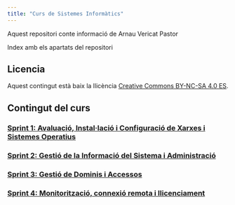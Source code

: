 ```yaml
---
title: "Curs de Sistemes Informàtics"
---
```

Aquest repositori conte informació de Arnau Vericat Pastor

Index amb els apartats del repositori

## Licencia

Aquest contingut està baix la llicència [Creative Commons BY-NC-SA 4.0 ES](LICENSE.md).

## Contingut del curs

### [Sprint 1: Avaluació, Instal·lació i Configuració de Xarxes i Sistemes Operatius](Projecte1/Sprint1/sp1.md)
### [Sprint 2: Gestió de la Informació del Sistema i Administració](Projecte1/Sprint2/sp2.md)
### [Sprint 3: Gestió de Dominis i Accessos](Projecte1/Sprint3/sp3.md)
### [Sprint 4: Monitorització, connexió remota i llicenciament](Projecte1/Sprint4/sp4.md)

